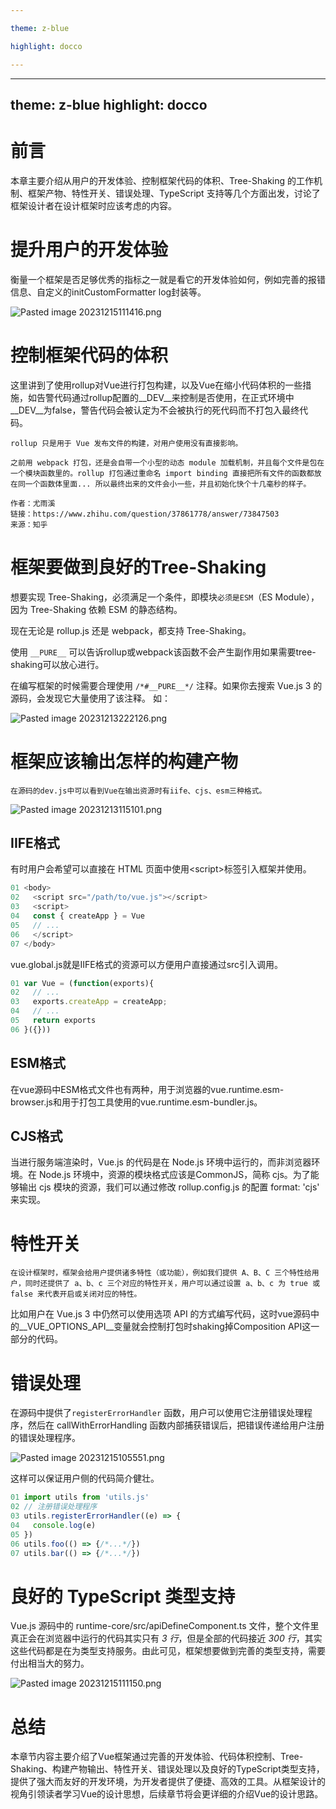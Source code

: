 ```yaml
---

theme: z-blue

highlight: docco

---
```

---
theme: z-blue
highlight: docco
---

# 前言

本章主要介绍从用户的开发体验、控制框架代码的体积、Tree-Shaking 的工作机制、框架产物、特性开关、错误处理、TypeScript 支持等几个方面出发，讨论了框架设计者在设计框架时应该考虑的内容。

# 提升用户的开发体验

衡量一个框架是否足够优秀的指标之一就是看它的开发体验如何，例如完善的报错信息、自定义的initCustomFormatter log封装等。

![Pasted image 20231215111416.png](https://p3-juejin.byteimg.com/tos-cn-i-k3u1fbpfcp/52e605e21c9d4787ba8c5b04dc6d684d~tplv-k3u1fbpfcp-jj-mark:0:0:0:0:q75.image#?w=886&h=515&s=28066&e=webp&b=202020)

# 控制框架代码的体积

这里讲到了使用rollup对Vue进行打包构建，以及Vue在缩小代码体积的一些措施，如告警代码通过rollup配置的__DEV__来控制是否使用，在正式环境中__DEV__为false，警告代码会被认定为不会被执行的死代码而不打包入最终代码。

```
rollup 只是用于 Vue 发布文件的构建，对用户使用没有直接影响。

之前用 webpack 打包，还是会自带一个小型的动态 module 加载机制，并且每个文件是包在一个模块函数里的。rollup 打包通过重命名 import binding 直接把所有文件的函数都放在同一个函数体里面... 所以最终出来的文件会小一些，并且初始化快个十几毫秒的样子。
  
作者：尤雨溪  
链接：https://www.zhihu.com/question/37861778/answer/73847503  
来源：知乎  
```

# 框架要做到良好的Tree-Shaking

想要实现 Tree-Shaking，必须满足一个条件，即模块`必须是ESM`（ES Module），因为 Tree-Shaking 依赖 ESM 的静态结构。

现在无论是 rollup.js 还是 webpack，都支持 Tree-Shaking。

使用 `__PURE__` 可以告诉rollup或webpack该函数不会产生副作用如果需要tree-shaking可以放心进行。

在编写框架的时候需要合理使用 `/*#__PURE__*/` 注释。如果你去搜索 Vue.js 3 的源码，会发现它大量使用了该注释。 如：

![Pasted image 20231213222126.png](https://p3-juejin.byteimg.com/tos-cn-i-k3u1fbpfcp/857d47d24d374b8b8af72562e7b28be7~tplv-k3u1fbpfcp-jj-mark:0:0:0:0:q75.image#?w=1216&h=422&s=42456&e=webp&b=20201f)

# 框架应该输出怎样的构建产物

```
在源码的dev.js中可以看到Vue在输出资源时有iife、cjs、esm三种格式。
```

![Pasted image 20231213115101.png](https://p3-juejin.byteimg.com/tos-cn-i-k3u1fbpfcp/b9225e749a7e4db1b02a78e47861121a~tplv-k3u1fbpfcp-jj-mark:0:0:0:0:q75.image#?w=495&h=367&s=16478&e=webp&b=201f1f)

## IIFE格式

有时用户会希望可以直接在 HTML 页面中使用\<script>标签引入框架并使用。

```JavaScript
01 <body>
02   <script src="/path/to/vue.js"></script>
03   <script>
04   const { createApp } = Vue
05   // ...
06   </script>
07 </body>
```

vue.global.js就是IIFE格式的资源可以方便用户直接通过src引入调用。

```JavaScript
01 var Vue = (function(exports){
02   // ...
03   exports.createApp = createApp;
04   // ...
05   return exports
06 }({}))
```

## ESM格式

在vue源码中ESM格式文件也有两种，用于浏览器的vue.runtime.esm-browser.js和用于打包工具使用的vue.runtime.esm-bundler.js。

## CJS格式

当进行服务端渲染时，Vue.js 的代码是在 Node.js 环境中运行的，而非浏览器环境。在 Node.js 环境中，资源的模块格式应该是CommonJS，简称 cjs。为了能够输出 cjs 模块的资源，我们可以通过修改 rollup.config.js 的配置 format: 'cjs' 来实现。

# 特性开关

```
在设计框架时，框架会给用户提供诸多特性（或功能），例如我们提供 A、B、C 三个特性给用户，同时还提供了 a、b、c 三个对应的特性开关，用户可以通过设置 a、b、c 为 true 或false 来代表开启或关闭对应的特性。
```

比如用户在 Vue.js 3 中仍然可以使用选项 API 的方式编写代码，这时vue源码中的__VUE_OPTIONS_API__变量就会控制打包时shaking掉Composition API这一部分的代码。

# 错误处理

在源码中提供了`registerErrorHandler` 函数，用户可以使用它注册错误处理程序，然后在 callWithErrorHandling 函数内部捕获错误后，把错误传递给用户注册的错误处理程序。

![Pasted image 20231215105551.png](https://p3-juejin.byteimg.com/tos-cn-i-k3u1fbpfcp/fe5ba71ea65542b28a9587a9ac3c3933~tplv-k3u1fbpfcp-jj-mark:0:0:0:0:q75.image#?w=593&h=179&s=9550&e=webp&b=20201f)

这样可以保证用户侧的代码简介健壮。

```JavaScript
01 import utils from 'utils.js'
02 // 注册错误处理程序
03 utils.registerErrorHandler((e) => {
04   console.log(e)
05 })
06 utils.foo(() => {/*...*/})
07 utils.bar(() => {/*...*/})
```

# 良好的 TypeScript 类型支持

Vue.js 源码中的 runtime-core/src/apiDefineComponent.ts 文件，整个文件里真正会在浏览器中运行的代码其实只有 *3 行*，但是全部的代码接近 *300 行*，其实这些代码都是在为类型支持服务。由此可见，框架想要做到完善的类型支持，需要付出相当大的努力。

![Pasted image 20231215111150.png](https://p3-juejin.byteimg.com/tos-cn-i-k3u1fbpfcp/9753e5d77ad64c6d989c2b1ed285e228~tplv-k3u1fbpfcp-jj-mark:0:0:0:0:q75.image#?w=703&h=282&s=19350&e=webp&b=201f1f)

# 总结

本章节内容主要介绍了Vue框架通过完善的开发体验、代码体积控制、Tree-Shaking、构建产物输出、特性开关、错误处理以及良好的TypeScript类型支持，提供了强大而友好的开发环境，为开发者提供了便捷、高效的工具。从框架设计的视角引领读者学习Vue的设计思想，后续章节将会更详细的介绍Vue的设计思路。
